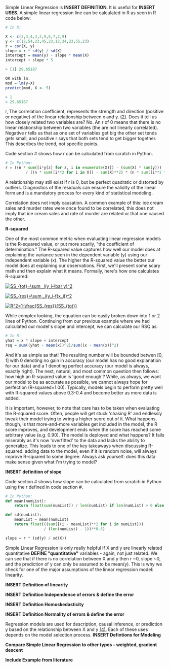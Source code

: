 

Simple Linear Regression is __INSERT DEFINITION__. It is useful for __INSERT USES__. A simple linear regression line can be calculated in R as seen in R code below:

```R
# In R:

X <- c(2,3,4,3,2,9,6,7,2,9)
y <- c(12,54,23,45,23,12,34,23,55,23)
r = cor(X, y)
slope = r * sd(y) / sd(X)
intercept = mean(y) - slope * mean(X)
intercept + slope * 5

> [1] 29.65187

OR with lm:
mod = lm(y~X)
predict(mod, X <- 5)

> 1 
> 29.65187
```

r, The correlation coefficient, represents the strength and direction (positive or negative) of the linear relationship between x and y. [(2)](https://onlinecourses.science.psu.edu/stat501/node/256/). Does it tell us how closely related two variables are? No. An r of 0 means that there is no linear relationship between two variables (the are not linearly correlated). Negative r tells us that as one set of variables get big the other set tends gets small, and positive r says that both sets tend to get bigger together. This describes the trend, not specific points.

Code section # shows how r can be calculated from scratch in Python.

```Python
# In Python:
r = ((n * sum([i*y[z] for z, i in enumerate(X)]) - (sum(X) * sum(y)))
         / ((n * sum([i**2 for i in X]) - sum(X)**2) * (n * sum([i**2 for i in y]) - sum(y)**2))**0.5)
```

A relationship may still exist if r is 0, but be perfect quadratic or distorted by outliers. Diagnostics of the residuals can ensure the validity of the linear form and is a mandatory process for every kind of statistical modeling.

Correlation does not imply causation. A common example of this: ice cream sales and murder rates were once found to be correlated, this does not imply that ice cream sales and rate of murder are related or that one caused the other.

__R-squared__

One of the most common metric when evaluating linear regression models is the R-squared value, or put more scarily, "the coefficient of determination." The R-squared value captures how well our model does at explaining the variance seen in the dependent variable (y) using our independent variable (x). The higher the R-squared value the better our model does at explaining our observations. First, we'll present some scary math and then explain what it means. Formally, here's how one calculates R-squared:

<a href="https://www.codecogs.com/eqnedit.php?latex=SS_{tot}=\sum&space;_i(y_i-\bar&space;y)^2" target="_blank"><img src="https://latex.codecogs.com/gif.latex?SS_{tot}=\sum&space;_i(y_i-\bar&space;y)^2" title="SS_{tot}=\sum _i(y_i-\bar y)^2" /></a>

<a href="https://www.codecogs.com/eqnedit.php?latex=SS_{res}=\sum&space;_i(y_i-f(x_i))^2" target="_blank"><img src="https://latex.codecogs.com/gif.latex?SS_{res}=\sum&space;_i(y_i-f(x_i))^2" title="SS_{res}=\sum _i(y_i-f(x_i))^2" /></a>

<a href="https://www.codecogs.com/eqnedit.php?latex=R^2=1-\frac{SS_{res}}{SS_{tot}}" target="_blank"><img src="https://latex.codecogs.com/gif.latex?R^2=1-\frac{SS_{res}}{SS_{tot}}" title="R^2=1-\frac{SS_{res}}{SS_{tot}}" /></a>

While complex looking, the equation can be easily broken down into 1 or 2 lines of Python. Continuing from our previous example where we had calculated our model's slope and intercept, we can calculate our RSQ as:

```R
# In R:
yhat = x * slope + intercept
rsq = sum((yhat - mean(x))^2)/sum((x - mean(x))^2)
```
And it's as simple as that! The resulting number will be bounded betwen [0, 1] with 0 denoting no gain in accuracy (our model has no good explanation for our data) and a 1 denoting perfect accuracy (our model is always, exactly right). The next, natural, and most common question then follows: how high an R-squared value is 'good enough'? While, as always, we want our model to be as accurate as possible, we cannot always hope for perfection (R-squared=1.00). Typically, models begin to perform pretty well with R-squared values above 0.3-0.4 and become better as more data is added.

It is important, however, to note that care has to be taken when evaluating the R-squared score. Often, people will get stuck 'chasing R' and endlessly tweak their model trying to wring a higher score out of it. What happens, though, is that more-and-more variables get included in the model, the R score improves, and development ends when the score has reached some arbitrary value (e.g. 0.90). The model is deployed and what happens? It fails miserably as it's now 'overfitted' to the data and lacks the ability to generalize. This leads to one of the key takeaways when discussing R-squared: adding data to the model, even if it is random noise, will always improve R-squared to some degree. Always ask yourself: does this data make sense given what I'm trying to model?

__INSERT definition of slope__

Code section # shows how slope can be calculated from scratch in Python using the r defined in code section #.

```Python
# In Python:
def mean(numList):
    return float(sum(numList)) / len(numList) if len(numList) > 0 else 0

def sd(numList):
    meanList = mean(numList)
    return float(((sum([(i - meanList)**2 for i in numList])) 
                 / (len(numList) - 1))**0.5)

slope = r * (sd(y) / sd(X))
```

Simple Linear Regression is only really helpful if X and y are linearly related quantitative __DEFINE "quantitative"__ variables - again, not just related. We can see that if there is no correlation between X and y then r ~0, slope ~0, and the prediction of y can only be assumed to be mean(y). This is why we check for one of the major assumptions of the linear regression model: linearity.

__INSERT Definition of linearity__

__INSERT Definition Independence of errors & define the error__

__INSERT Definition Homoskedasticity__

__INSERT Definition Normality of errors & define the error__


Regression models are used for description, causal inference, or prediction y based on the relationship between X and y [(4)](https://www.stat.berkeley.edu/~aldous/157/Papers/shmueli.pdf). Each of these uses depends on the model selection process. __INSERT Defintions for Modeling__

__Compare Simple Linear Regression to other types - weighted, gradient descent__

__Include Example from literature__
